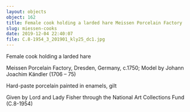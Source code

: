 ```yaml
---
layout: objects
object: 162
title: Female cook holding a larded hare Meissen Porcelain Factory
slug: miessen-cooks
date: 2019-12-04 22:40:07
file: C.8-1954_3_201901_kly25_dc1.jpg
---
```

Female cook holding a larded hare

Meissen Porcelain Factory, Dresden, Germany, c.1750; Model by Johann Joachim Kändler (1706 – 75)  

Hard-paste porcelain painted in enamels, gilt  

Given by Lord and Lady Fisher through the National Art Collections Fund (C.8-1954)
